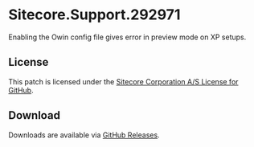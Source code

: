 # Sitecore.Support.292971
Enabling the Owin config file gives error in preview mode on XP setups.

## License  
This patch is licensed under the [Sitecore Corporation A/S License for GitHub](https://github.com/sitecoresupport/Sitecore.Support.292971/blob/master/LICENSE).  

## Download  
Downloads are available via [GitHub Releases](https://github.com/sitecoresupport/Sitecore.Support.292971/releases).  
